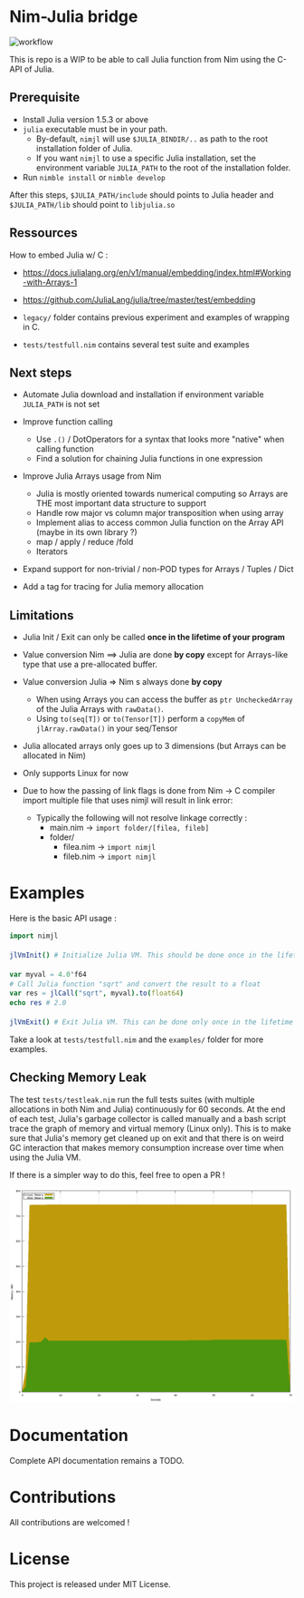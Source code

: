 # Nim-Julia bridge 

![workflow](https://github.com/Clonkk/nimjl/actions/workflows/ci.yml/badge.svg)

This is repo is a WIP to be able to call Julia function from Nim using the C-API of Julia.

## Prerequisite

* Install Julia version 1.5.3 or above
* ``julia`` executable must be in your path.
  * By-default, ``nimjl`` will use ``$JULIA_BINDIR/..`` as path to the root installation folder of Julia.
  * If you want ``nimjl`` to use a specific Julia installation, set the environment variable ``JULIA_PATH`` to the root of the installation folder.
* Run ``nimble install`` or ``nimble develop`` 

After this steps, ``$JULIA_PATH/include`` should points to Julia header and ``$JULIA_PATH/lib`` should point to ``libjulia.so``

## Ressources

How to embed Julia w/ C :

* https://docs.julialang.org/en/v1/manual/embedding/index.html#Working-with-Arrays-1

* https://github.com/JuliaLang/julia/tree/master/test/embedding

* ``legacy/`` folder contains previous experiment and examples of wrapping in C. 

* ``tests/testfull.nim`` contains several test suite and examples

## Next steps 

* Automate Julia download and installation if environment variable ``JULIA_PATH`` is not set

* Improve function calling
  * Use `.()` / DotOperators for a syntax that looks more "native" when calling function
  * Find a solution for chaining Julia functions in one expression

* Improve Julia Arrays usage from Nim
  * Julia is mostly oriented towards numerical computing so Arrays are THE most important data structure to support
  * Handle row major vs column major transposition when using array
  * Implement alias to access common Julia function on the Array API (maybe in its own library ?)
  * map / apply / reduce /fold
  * Iterators

* Expand support for non-trivial / non-POD types for Arrays / Tuples / Dict

* Add a tag for tracing for Julia memory allocation

## Limitations

* Julia Init / Exit can only be called **once in the lifetime of your program**
* Value conversion Nim ==> Julia are done **by copy** except for Arrays-like type that use a pre-allocated buffer.
* Value conversion Julia => Nim s always done **by copy**
  * When using Arrays you can access the buffer as ``ptr UncheckedArray`` of the Julia Arrays with ``rawData()``. 
  * Using ``to(seq[T])`` or ``to(Tensor[T])`` perform a ``copyMem`` of ``jlArray.rawData()`` in your seq/Tensor 

* Julia allocated arrays only goes up to 3 dimensions (but Arrays can be allocated in Nim)
* Only supports Linux for now

* Due to how the passing of link flags is done from Nim -> C compiler import multiple file that uses nimjl will result in link error:
  * Typically the following will not resolve linkage correctly : 
    * main.nim -> ``import folder/[filea, fileb]``
    * folder/
      * filea.nim -> ``import nimjl``
      * fileb.nim -> ``import nimjl``

# Examples

Here is the basic API usage : 
```nim
import nimjl

jlVmInit() # Initialize Julia VM. This should be done once in the lifetime of your program.

var myval = 4.0'f64
# Call Julia function "sqrt" and convert the result to a float
var res = jlCall("sqrt", myval).to(float64)
echo res # 2.0

jlVmExit() # Exit Julia VM. This can be done only once in the lifetime of your program.
```

Take a look at ``tests/testfull.nim`` and the ``examples/`` folder for  more examples. 

## Checking Memory Leak

The test ``tests/testleak.nim`` run the full tests suites (with multiple allocations in both Nim and Julia) continuously for 60 seconds.
At the end of each test, Julia's garbage collector is called manually and a bash script trace the graph of memory and virtual memory (Linux only).
This is to make sure that Julia's memory get cleaned up on exit and that there is on weird GC interaction that makes memory consumption increase over time when using the Julia VM.

If there is a simpler way to do this, feel free to open a PR ! 

![](memgraph.png)

# Documentation

Complete API documentation remains a TODO.

# Contributions

All contributions are welcomed !

# License

This project is released under MIT License.
